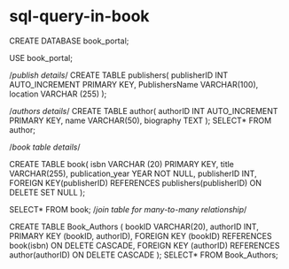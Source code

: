 # sql-query-in-book
CREATE DATABASE book_portal;

USE book_portal;

/*publish details*/
CREATE TABLE publishers(
publisherID INT AUTO_INCREMENT PRIMARY KEY,
PublishersName VARCHAR(100),
location VARCHAR (255)
);

/*authors details*/
CREATE TABLE author(
authorID INT AUTO_INCREMENT PRIMARY KEY,
name VARCHAR(50),
biography TEXT
);
SELECT* FROM author;

/*book table details*/

CREATE TABLE book(
isbn VARCHAR (20) PRIMARY KEY,
title VARCHAR(255),
publication_year YEAR NOT NULL,
publisherID INT,
FOREIGN KEY(publisherID) REFERENCES publishers(publisherID) ON DELETE SET NULL
);

SELECT* FROM book;
/*join table for many-to-many relationship*/

CREATE TABLE Book_Authors (
    bookID VARCHAR(20),
    authorID INT,
    PRIMARY KEY (bookID, authorID),
    FOREIGN KEY (bookID) REFERENCES book(isbn) ON DELETE CASCADE,
    FOREIGN KEY (authorID) REFERENCES author(authorID) ON DELETE CASCADE
);
SELECT* FROM Book_Authors;
